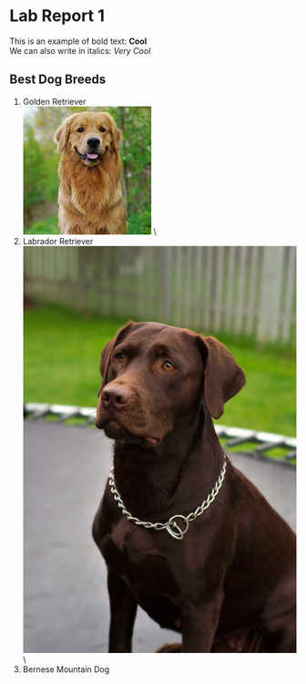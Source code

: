 # Lab Report 1 
This is an example of bold text: **Cool**\
We can also write in italics:  _Very Cool_ 
## Best Dog Breeds
1. Golden Retriever\
![Image](https://github.com/rickrodness/cse15l-lab-reports/blob/main/golden.jpg?raw=true)   \
3. Labrador Retriever
![Image](https://github.com/rickrodness/cse15l-lab-reports/blob/main/choc_lab.jpg) \
5. Bernese Mountain Dog
   
